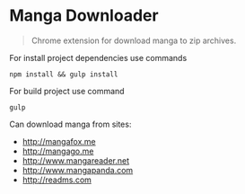 # Manga Downloader
> Chrome extension for download manga to zip archives.

For install project dependencies use commands
```shell
npm install && gulp install
```

For build project use command
```shell
gulp
```

Can download manga from sites:
* http://mangafox.me
* http://mangago.me
* http://www.mangareader.net
* http://www.mangapanda.com
* http://readms.com

